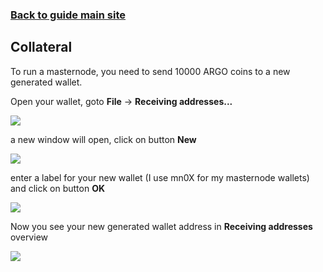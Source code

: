 ### **[Back to guide main site](readme.md)**

## Collateral
To run a masternode, you need to send 10000 ARGO coins to a new generated wallet.

Open your wallet, goto **File** -> **Receiving addresses...**

<img src="https://node-support.network/coins/argo/mn-guide/collateral/1.png">
    
a new window will open, click on button **New**
    
<img src="https://node-support.network/coins/argo/mn-guide/collateral/2.png">

enter a label for your new wallet (I use mn0X for my masternode wallets) and click on button **OK**

<img src="https://node-support.network/coins/argo/mn-guide/collateral/3.png">

Now you see your new generated wallet address in **Receiving addresses** overview

<img src="https://node-support.network/coins/argo/mn-guide/collateral/4.png">
